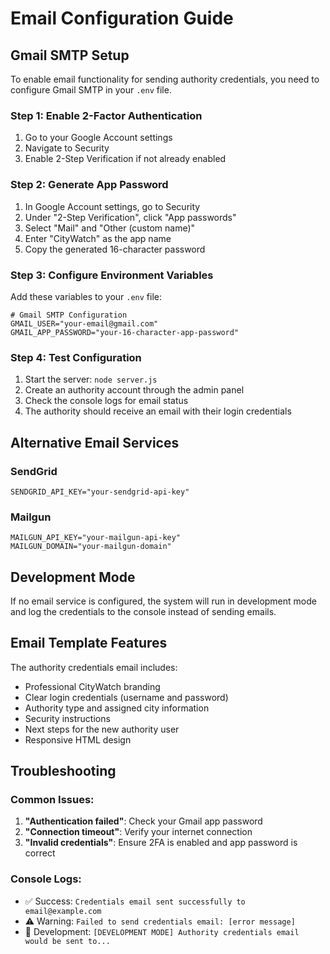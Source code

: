 # Email Configuration Guide

## Gmail SMTP Setup

To enable email functionality for sending authority credentials, you need to configure Gmail SMTP in your `.env` file.

### Step 1: Enable 2-Factor Authentication
1. Go to your Google Account settings
2. Navigate to Security
3. Enable 2-Step Verification if not already enabled

### Step 2: Generate App Password
1. In Google Account settings, go to Security
2. Under "2-Step Verification", click "App passwords"
3. Select "Mail" and "Other (custom name)"
4. Enter "CityWatch" as the app name
5. Copy the generated 16-character password

### Step 3: Configure Environment Variables
Add these variables to your `.env` file:

```env
# Gmail SMTP Configuration
GMAIL_USER="your-email@gmail.com"
GMAIL_APP_PASSWORD="your-16-character-app-password"
```

### Step 4: Test Configuration
1. Start the server: `node server.js`
2. Create an authority account through the admin panel
3. Check the console logs for email status
4. The authority should receive an email with their login credentials

## Alternative Email Services

### SendGrid
```env
SENDGRID_API_KEY="your-sendgrid-api-key"
```

### Mailgun
```env
MAILGUN_API_KEY="your-mailgun-api-key"
MAILGUN_DOMAIN="your-mailgun-domain"
```

## Development Mode

If no email service is configured, the system will run in development mode and log the credentials to the console instead of sending emails.

## Email Template Features

The authority credentials email includes:
- Professional CityWatch branding
- Clear login credentials (username and password)
- Authority type and assigned city information
- Security instructions
- Next steps for the new authority user
- Responsive HTML design

## Troubleshooting

### Common Issues:
1. **"Authentication failed"**: Check your Gmail app password
2. **"Connection timeout"**: Verify your internet connection
3. **"Invalid credentials"**: Ensure 2FA is enabled and app password is correct

### Console Logs:
- ✅ Success: `Credentials email sent successfully to email@example.com`
- ⚠️ Warning: `Failed to send credentials email: [error message]`
- 📧 Development: `[DEVELOPMENT MODE] Authority credentials email would be sent to...`
